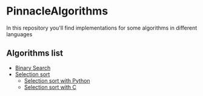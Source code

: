 #  PinnacleAlgorithms

In this repository you'll find implementations for some algorithms in different languages

## Algorithms list
- [Binary Search](/BinarySearch/)
- [Selection sort](/SelectionSort/)
    - [Selection sort with Python](/SelectionSort/selectionSort.py)
    - [Selection sort with C](/SelectionSort/selectionSort.c)